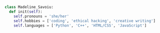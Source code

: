 ```python
class Madeline_Savoiu:
  def init(self):
    self.pronouns = 'she/her'
    self.hobbies = ['coding', 'ethical hacking', 'creative writing']
    self.languages = ['Python', 'C++', 'HTML/CSS', 'JavaScript']
```

<!---👋 Hello! I'm Madeline, a second-year Computer Science student at CSU Fullerton.

<!--- 🐍 Currently I mainly work with Python, but I'm also dabbling in JavaScript and C++.

<!--- ### Hi there 👋

**msavoiu/msavoiu** is a ✨ _special_ ✨ repository because its `README.md` (this file) appears on your GitHub profile. --->

<!--- [![msavoiu github stats](https://github-readme-stats.vercel.app/api?username=msavoiu)](https://github.com/msavoiu/github-readme-stats) --->

<!---[![top languages](https://github-readme-stats.vercel.app/api/top-langs/?username=msavoiu)](https://github.com/msavoiu/github-readme-stats)--->

<!---Here are some ideas to get you started:

- 🔭 I’m currently working on ...
- 🌱 I’m currently learning ...
- 👯 I’m looking to collaborate on ...
- 🤔 I’m looking for help with ...
- 💬 Ask me about ...
- 📫 How to reach me: ...--->
<!---#### 💬 Languages:--->
<!---![python badge](https://img.shields.io/badge/-Python-3776AB?logo=python&logoColor=white)
![cpp badge](https://img.shields.io/badge/-C++-00599C?logo=cplusplus&logoColor=white)
![bash badge](https://img.shields.io/badge/-BASH-4EAA25?logo=gnu-bash&logoColor=white)--->
<!---#### 🔧 Tools:
![vscode badge](https://img.shields.io/badge/-VSCode-007ACC?logo=visual%20studio%20code&logoColor=white)
![flask](https://img.shields.io/badge/-Flask-000000?logo=flask&logoColor=white)
![ae](https://img.shields.io/badge/-After%20Effects%20CC-9999FF?logo=adobe%20after%20effects&logoColor=white)
#### 🖥️ Operating Systems:
![windows](https://img.shields.io/badge/-Windows%2010/11-0078D4?logo=windows&logoColor=white)
![ubuntu](https://img.shields.io/badge/-Linux%20(Ubuntu)-E95420?logo=ubuntu&logoColor=white)
![kali](https://img.shields.io/badge/-Linux%20(Kali)-557C94?logo=kali%20linux&logoColor=white)--->
<!---- ⚡ Fun fact: ...--->
